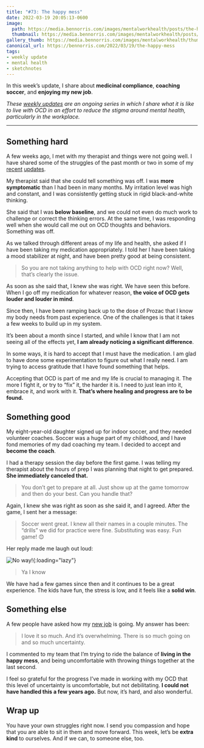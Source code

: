 ```yaml
---
title: "#73: The happy mess"
date: 2022-03-19 20:05:13-0600
image: 
  path: https://media.bennorris.com/images/mentalworkhealth/posts/the-happy-mess.jpg
  thumbnail: https://media.bennorris.com/images/mentalworkhealth/posts/thumbnails/the-happy-mess.jpg
gallery_thumb: https://media.bennorris.com/images/mentalworkhealth/thumbs/the-happy-mess.jpg
canonical_url: https://bennorris.com/2022/03/19/the-happy-mess
tags:
- weekly update
- mental health
- sketchnotes
---
```


In this week’s update, I share about **medicinal compliance**, **coaching soccer**, and **enjoying my new job**.

_These [weekly updates](https://bennorris.com/tags/weekly-update/) are an ongoing series in which I share what it is like to live with OCD in an effort to reduce the stigma around mental health, particularly in the workplace._

***


## Something hard

A few weeks ago, I met with my therapist and things were not going well. I have shared some of the struggles of the past month or two in some of my [recent](https://bennorris.com/2022/03/05/spiraling-about-spiraling) [updates](https://bennorris.com/2022/03/12/losing-my-routine).

My therapist said that she could tell something was off. I was **more symptomatic** than I had been in many months. My irritation level was high and constant, and I was consistently getting stuck in rigid black-and-white thinking.

She said that I was **below baseline**, and we could not even do much work to challenge or correct the thinking errors. At the same time, I was responding well when she would call me out on OCD thoughts and behaviors. Something was off.

As we talked through different areas of my life and health, she asked if I have been taking my medication appropriately. I told her I have been taking a mood stabilizer at night, and have been pretty good at being consistent.

> So you are not taking anything to help with OCD right now? Well, that’s clearly the issue.

As soon as she said that, I knew she was right. We have seen this before. When I go off my medication for whatever reason, **the voice of OCD gets louder and louder in mind**.

Since then, I have been ramping back up to the dose of Prozac that I know my body needs from past experience. One of the challenges is that it takes a few weeks to build up in my system.

It’s been about a month since I started, and while I know that I am not seeing all of the effects yet, **I am already noticing a significant difference**.

In some ways, it is hard to accept that I must have the medication. I am glad to have done some experimentation to figure out what I really need. I am trying to access gratitude that I have found something that helps.

Accepting that OCD is part of me and my life is crucial to managing it. The more I fight it, or try to “fix” it, the harder it is. I need to just lean into it, embrace it, and work with it. **That’s where healing and progress are to be found.**


## Something good

My eight-year-old daughter signed up for indoor soccer, and they needed volunteer coaches. Soccer was a huge part of my childhood, and I have fond memories of my dad coaching my team. I decided to accept and **become the coach**.

I had a therapy session the day before the first game. I was telling my therapist about the hours of prep I was planning that night to get prepared. **She immediately canceled that.**

> You don’t get to prepare at all. Just show up at the game tomorrow and then do your best. Can you handle that?

Again, I knew she was right as soon as she said it, and I agreed. After the game, I sent her a message:

> Soccer went great. I knew all their names in a couple minutes. The “drills” we did for practice were fine. Substituting was easy. Fun game! 😊 

Her reply made me laugh out loud:

![No way!](https://media.bennorris.com/images/mentalworkhealth/uploads/2022/no-way.gif){:loading="lazy"}

> Ya I know

We have had a few games since then and it continues to be a great experience. The kids have fun, the stress is low, and it feels like a **solid win**.


## Something else

A few people have asked how my [new job](https://bennorris.com/2021/12/30/into-the-unknown) is going. My answer has been:

> I love it so much. And it’s overwhelming. There is so much going on and so much uncertainty.

I commented to my team that I’m trying to ride the balance of **living in the happy mess**, and being uncomfortable with throwing things together at the last second.

I feel so grateful for the progress I’ve made in working with my OCD that this level of uncertainty is uncomfortable, but not debilitating. **I could not have handled this a few years ago.** But now, it’s hard, and also wonderful.


## Wrap up

You have your own struggles right now. I send you compassion and hope that you are able to sit in them and move forward. This week, let’s be **extra kind** to ourselves. And if we can, to someone else, too.

